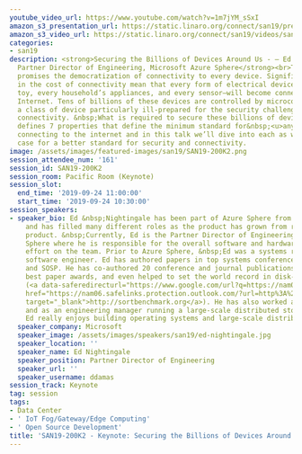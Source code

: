 ```yaml
---
youtube_video_url: https://www.youtube.com/watch?v=1m7jYM_sSxI
amazon_s3_presentation_url: https://static.linaro.org/connect/san19/presentations/san19-200k2.pdf
amazon_s3_video_url: https://static.linaro.org/connect/san19/videos/san19-200k2.mp4
categories:
- san19
description: <strong>Securing the Billions of Devices Around Us - – Ed Nightingale,
  Partner Director of Engineering, Microsoft Azure Sphere</strong><br>The next decade
  promises the democratization of connectivity to every device. Significant drops
  in the cost of connectivity mean that every form of electrical device—every child’s
  toy, every household’s appliances, and every sensor—will become connected to the
  Internet. Tens of billions of these devices are controlled by microcontrollers,
  a class of device particularly ill-prepared for the security challenges of internet
  connectivity. &nbsp;What is required to secure these billions of devices? &nbsp;Microsoft
  defines 7 properties that define the minimum standard for&nbsp;<u>any</u> device
  connecting to the internet and in this talk we’ll dive into each as we make the
  case for a better standard for security and connectivity.
image: /assets/images/featured-images/san19/SAN19-200K2.png
session_attendee_num: '161'
session_id: SAN19-200K2
session_room: Pacific Room (Keynote)
session_slot:
  end_time: '2019-09-24 11:00:00'
  start_time: '2019-09-24 10:30:00'
session_speakers:
- speaker_bio: Ed &nbsp;Nightingale has been part of Azure Sphere from its inception
    and has filled many different roles as the product has grown from research to
    product. &nbsp;Currently, Ed is the Partner Director of Engineering for Azure
    Sphere where he is responsible for the overall software and hardware engineering
    effort on the team. Prior to Azure Sphere, &nbsp;Ed was a systems researcher and
    software engineer. Ed has authored papers in top systems conferences such as OSDI
    and SOSP. He has co-authored 20 conference and journal publications, has won 6
    best paper awards, and even helped to set the world record in disk-to-disk sorting
    (<a data-saferedirecturl="https://www.google.com/url?q=https://nam06.safelinks.protection.outlook.com/?url%3Dhttp%253A%252F%252Fsortbenchmark.org%26data%3D02%257C01%257Cddamas%2540microsoft.com%257C433d61160118445fd3c008d71e857f0d%257C72f988bf86f141af91ab2d7cd011db47%257C1%257C0%257C637011431018146227%26sdata%3DOqNsm%252BUSYW5Y40e2Enj5wY4iB97h%252B1u2dfPJ%252BoSk8Ns%253D%26reserved%3D0&source=gmail&ust=1565869504808000&usg=AFQjCNHUGhoCtCVNSpdI8j-Fc6Oyt-MD8Q"
    href="https://nam06.safelinks.protection.outlook.com/?url=http%3A%2F%2Fsortbenchmark.org&data=02%7C01%7Cddamas%40microsoft.com%7C433d61160118445fd3c008d71e857f0d%7C72f988bf86f141af91ab2d7cd011db47%7C1%7C0%7C637011431018146227&sdata=OqNsm%2BUSYW5Y40e2Enj5wY4iB97h%2B1u2dfPJ%2BoSk8Ns%3D&reserved=0"
    target="_blank">http://sortbenchmark.org</a>). He has also worked as an engineer
    and as an engineering manager running a large-scale distributed storage service.
    Ed really enjoys building operating systems and large-scale distributed systems.
  speaker_company: Microsoft
  speaker_image: /assets/images/speakers/san19/ed-nightingale.jpg
  speaker_location: ''
  speaker_name: Ed Nightingale
  speaker_position: Partner Director of Engineering
  speaker_url: ''
  speaker_username: ddamas
session_track: Keynote
tag: session
tags:
- Data Center
- ' IoT Fog/Gateway/Edge Computing'
- ' Open Source Development'
title: 'SAN19-200K2 - Keynote: Securing the Billions of Devices Around Us'
---
```


